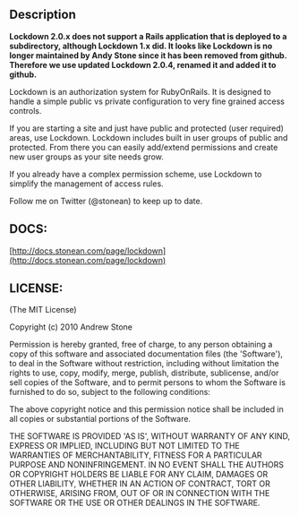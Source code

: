 ## Description

**Lockdown 2.0.x does not support a Rails application that is deployed to a subdirectory, although Lockdown 1.x did.
It looks like Lockdown is no longer maintained by Andy Stone since it has been removed from github.
Therefore we use updated Lockdown 2.0.4, renamed it and added it to github.**

Lockdown is an authorization system for RubyOnRails. It is designed to handle a simple public vs private configuration to very fine grained access controls.

If you are starting a site and just have public and protected (user required) areas, use Lockdown. Lockdown includes built in user groups of public and protected. From there you can easily add/extend permissions and create new user groups as your site needs grow.

If you already have a complex permission scheme, use Lockdown to simplify the management of access rules.

Follow me on Twitter (@stonean) to keep up to date.

## DOCS:

  [http://docs.stonean.com/page/lockdown](http://docs.stonean.com/page/lockdown)

## LICENSE:

(The MIT License)

Copyright (c) 2010 Andrew Stone

Permission is hereby granted, free of charge, to any person obtaining
a copy of this software and associated documentation files (the
'Software'), to deal in the Software without restriction, including
without limitation the rights to use, copy, modify, merge, publish,
distribute, sublicense, and/or sell copies of the Software, and to
permit persons to whom the Software is furnished to do so, subject to
the following conditions:

The above copyright notice and this permission notice shall be
included in all copies or substantial portions of the Software.

THE SOFTWARE IS PROVIDED 'AS IS', WITHOUT WARRANTY OF ANY KIND,
EXPRESS OR IMPLIED, INCLUDING BUT NOT LIMITED TO THE WARRANTIES OF
MERCHANTABILITY, FITNESS FOR A PARTICULAR PURPOSE AND NONINFRINGEMENT.
IN NO EVENT SHALL THE AUTHORS OR COPYRIGHT HOLDERS BE LIABLE FOR ANY
CLAIM, DAMAGES OR OTHER LIABILITY, WHETHER IN AN ACTION OF CONTRACT,
TORT OR OTHERWISE, ARISING FROM, OUT OF OR IN CONNECTION WITH THE
SOFTWARE OR THE USE OR OTHER DEALINGS IN THE SOFTWARE.
